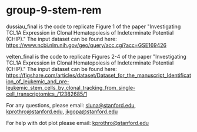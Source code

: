 # group-9-stem-rem

dussiau_final is the code to replicate Figure 1 of the paper "Investigating TCL1A Expression in Clonal Hematopoiesis of Indeterminate Potential (CHIP)." The input dataset can be found here: https://www.ncbi.nlm.nih.gov/geo/query/acc.cgi?acc=GSE169426 

velten_final is the code to replicate Figures 2-4 of the paper "Investigating TCL1A Expression in Clonal Hematopoiesis of Indeterminate Potential (CHIP)." The input dataset can be found here: https://figshare.com/articles/dataset/Dataset_for_the_manuscript_Identification_of_leukemic_and_pre-leukemic_stem_cells_by_clonal_tracking_from_single-cell_transcriptomics_/12382685/1

For any questions, please email: sluna@stanford.edu, kprothro@stanford.edu, jkgopa@stanford.edu

For help with dot plot please email: kprothro@stanford.edu
